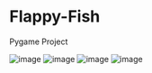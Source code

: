 # Flappy-Fish
Pygame Project

![image](https://github.com/jabaricrenshaw/Flappy-Fish/assets/36088613/cf06f78d-eca4-4701-b09a-09c012805bcb)
![image](https://github.com/jabaricrenshaw/Flappy-Fish/assets/36088613/d3e86128-ad16-41da-9d8c-a928478ccf42)
![image](https://github.com/jabaricrenshaw/Flappy-Fish/assets/36088613/b86336a6-b640-4b20-9607-317c3fce910b)
![image](https://github.com/jabaricrenshaw/Flappy-Fish/assets/36088613/5241fb00-1f0c-4980-9205-cd83f3490aa0)
